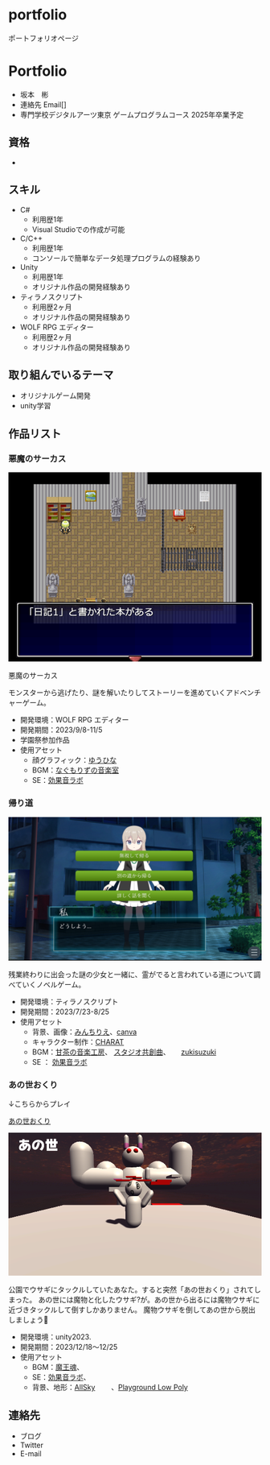 # portfolio
ポートフォリオページ

# Portfolio

- 坂本　彬
- 連絡先 Email[]
- 専門学校デジタルアーツ東京 ゲームプログラムコース 2025年卒業予定

## 資格
-

## スキル
- C#
  - 利用歴1年
  - Visual Studioでの作成が可能
- C/C++
  - 利用歴1年
  - コンソールで簡単なデータ処理プログラムの経験あり
- Unity
  - 利用歴1年
  - オリジナル作品の開発経験あり
- ティラノスクリプト
  - 利用歴2ヶ月
  - オリジナル作品の開発経験あり
- WOLF RPG エディター
  - 利用歴2ヶ月
  - オリジナル作品の開発経験あり

## 取り組んでいるテーマ
- オリジナルゲーム開発
- unity学習

  


## 作品リスト

### 悪魔のサーカス

![画像](./images/akumanosa-kasu.png)

悪魔のサーカス

モンスターから逃げたり、謎を解いたりしてストーリーを進めていくアドベンチャーゲーム。

- 開発環境：WOLF RPG エディター
- 開発期間：2023/9/8-11/5
- 学園祭参加作品
- 使用アセット
  - 顔グラフィック：[ゆうひな](https://blog.goo.ne.jp/akarise/e/87e30d48b5b93deb83e3ff824766d539)
  - BGM：[なぐもりずの音楽室](https://www.youtube.com/@nagumorizu)
  - SE：[効果音ラボ](https://soundeffect-lab.info/)


### 帰り道


![画像](./images/kaerimiti.png)

残業終わりに出会った謎の少女と一緒に、霊がでると言われている道について調べていくノベルゲーム。

- 開発環境：ティラノスクリプト
- 開発期間：2023/7/23-8/25
- 使用アセット
  - 背景、画像：[みんちりえ](https://min-chi.material.jp/)、[canva](https://www.canva.com/ja_jp/)
  - キャラクター制作：[CHARAT](https://charat.me/)
  - BGM：[甘茶の音楽工房](https://amachamusic.chagasi.com/)、
         [スタジオ共創曲](https://play-natural-music.net/)、
　       [zukisuzuki](https://www.youtube.com/c/zukisuzukiBGM)
  - SE ： [効果音ラボ](https://soundeffect-lab.info/)


### あの世おくり
↓こちらからプレイ

[あの世おくり](http://unityroom.com/games/webgl-up-anoyookuri)

![画像](./images/anoyo1week.png)

公園でウサギにタックルしていたあなた。すると突然「あの世おくり」されてしまった。
あの世には魔物と化したウサギ?が。あの世から出るには魔物ウサギに近づきタックルして倒すしかありません。
魔物ウサギを倒してあの世から脱出しましょう👊
- 開発環境：unity2023.
- 開発期間：2023/12/18～12/25
- 使用アセット　
  - BGM：[魔王魂](https://maou.audio/)、
  - SE：[効果音ラボ](https://soundeffect-lab.info/)、
  - 背景、地形：[AllSky](https://assetstore.unity.com/packages/2d/textures-materials/sky/allsky-free-10-sky-skybox-set-146014)
　　、[Playground Low Poly](https://assetstore.unity.com/packages/3d/environments/playground-low-poly-191533)






## 連絡先
- ブログ
- Twitter 
- E-mail 
